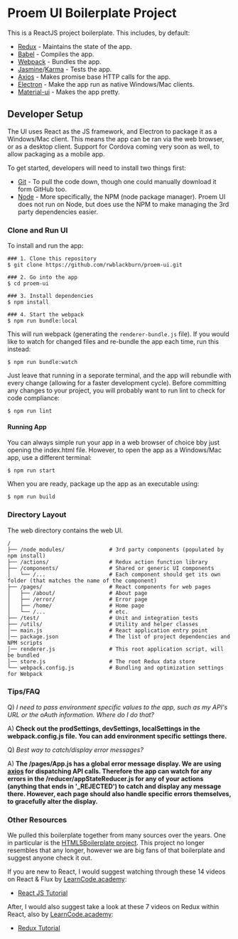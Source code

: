 Proem UI Boilerplate Project
===========

This is a ReactJS project boilerplate. This includes, by default:

* [Redux](http://redux.js.org/) - Maintains the state of the app.
* [Babel](https://babeljs.io/) - Compiles the app.
* [Webpack](https://webpack.github.io/) - Bundles the app. 
* [Jasmine](https://jasmine.github.io/)/[Karma](https://karma-runner.github.io) - Tests the app. 
* [Axios](https://github.com/mzabriskie/axios) - Makes promise base HTTP calls for the app. 
* [Electron](https://electron.atom.io/) - Make the app run as native Windows/Mac clients. 
* [Material-ui](http://www.material-ui.com/) - Makes the app pretty.

Developer Setup
---------------
The UI uses React as the JS framework, and Electron to package it as a Windows/Mac client. This means the app can be ran via the web browser, or as a desktop client. Support for Cordova coming very soon as well, to allow packaging as a mobile app.   

To get started, developers will need to install two things first:
 * [Git](https://git-scm.com/) - To pull the code down, though one could manually download it form GitHub too.
 * [Node](https://nodejs.org) - More specifically, the NPM (node package manager). Proem UI does not run on Node, but does use the NPM to make managing the 3rd party dependencies easier. 

### Clone and Run UI
To install and run the app:
```shell
### 1. Clone this repository
$ git clone https://github.com/rwblackburn/proem-ui.git

### 2. Go into the app
$ cd proem-ui

### 3. Install dependencies
$ npm install

### 4. Start the webpack
$ npm run bundle:local
``` 

This will run webpack (generating the `renderer-bundle.js` file). If you would like to watch
for changed files and re-bundle the app each time, run this instead:
```shell
$ npm run bundle:watch
``` 
Just leave that running in a seporate terminal, and the app will rebundle with every change (allowing for a faster development cycle).  Before committing any changes to your project, you will probably want to run lint to check for code compliance:
```shell
$ npm run lint
```

#### Running App
You can always simple run your app in a web browser of choice bby just opening the index.html file. However, to open the app as a Windows/Mac app, use a different terminal:
```shell
$ npm run start
```

When you are ready, package up the app as an executable using:
```shell
$ npm run build
```

### Directory Layout

The web directory contains the web UI.

```shell
/
├── /node_modules/              # 3rd party components (populated by npm install)
├── /actions/                   # Redux action function library
├── /components/                # Shared or generic UI components
│   └── /...                    # Each component should get its own folder (that matches the name of the component)
├── /pages/                     # React components for web pages
│   ├── /about/                 # About page
│   ├── /error/                 # Error page
│   ├── /home/                  # Home page
│   └── /...                    # etc.
├── /test/                      # Unit and integration tests
├── /utils/                     # Utility and helper classes
│── main.js                     # React application entry point
│── package.json                # The list of project dependencies and NPM scripts
│── renderer.js                 # This root application script, will be bundled
│── store.js                    # The root Redux data store
└── webpack.config.js           # Bundling and optimization settings for Webpack
```
### Tips/FAQ
Q) _I need to pass environment specific values to the app, such as my API's URL or the oAuth information. Where do I do that?_

A) **Check out the prodSettings, devSettings, localSettings in the webpack.config.js file. You can add environment specific settings there.**

Q) _Best way to catch/display error messages?_

A) **The /pages/App.js has a global error message display. We are using [axios](https://github.com/mzabriskie/axios) for dispatching API calls. Therefore the app can watch for any errors in the /reducer/appStateReducer.js for any of your actions (anything that ends in '_REJECTED') to catch and display any message there. However, each page should also handle specific errors themselves, to gracefully alter the display.**


    

### Other Resources
We pulled this boilerplate together from many sources over the years. One in particular is the [HTML5Boilerplate project](https://html5boilerplate.com/). This project no longer resembles that any longer, however we are big fans of that boilerplate and suggest anyone check it out. 

If you are new to React, I would suggest watching through these 14 videos on React & Flux by [LearnCode.academy](https://twitter.com/learncodeacad):
* [React JS Tutorial](https://youtu.be/MhkGQAoc7bc?list=PLoYCgNOIyGABj2GQSlDRjgvXtqfDxKm5b)

After, I would also suggest take a look at these 7 videos on Redux within React, also by [LearnCode.academy](https://twitter.com/learncodeacad):
* [Redux Tutorial](https://youtu.be/1w-oQ-i1XB8?list=PLoYCgNOIyGABj2GQSlDRjgvXtqfDxKm5b)


